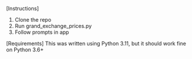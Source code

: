 [Instructions]
1. Clone the repo
2. Run grand_exchange_prices.py
3. Follow prompts in app

[Requirements]
This was written using Python 3.11, but it should work fine on Python 3.6+

